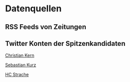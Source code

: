 # Datenquellen

## RSS Feeds von Zeitungen

## Twitter Konten der Spitzenkandidaten

[Christian Kern](https://twitter.com/kernchri)

[Sebastian Kurz](https://twitter.com/sebastiankurz)

[HC Strache](https://twitter.com/HCStracheFP)
